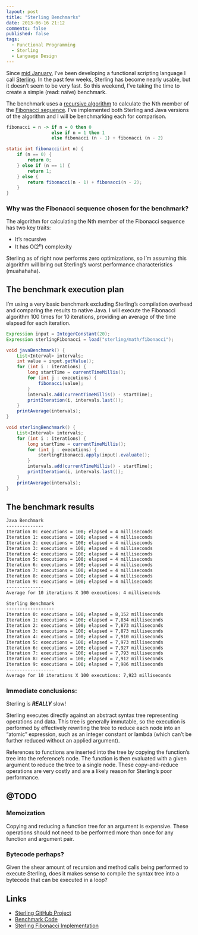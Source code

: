 ```yaml
---
layout: post
title: "Sterling Benchmarks"
date: 2013-06-16 21:12
comments: false
published: false
tags:
  - Functional Programming
  - Sterling
  - Language Design
---
```


Since [mid January](https://github.com/lmcgrath/sterling/tree/8b58ce4d4b080b353f7870ec0c0c30639fb2fa7b), I’ve been
developing a functional scripting language I call [Sterling](https://github.com/lmcgrath/sterling). In the past few
weeks, Sterling has become nearly usable, but it doesn’t seem to be very fast. So this weekend, I’ve taking the time to
create a simple (read: na&iuml;ve) benchmark.

The benchmark uses a [recursive algorithm](http://en.wikipedia.org/wiki/Dynamic_programming#Fibonacci_sequence) to
calculate the Nth member of the [Fibonacci sequence](http://en.wikipedia.org/wiki/Fibonacci_sequence). I’ve implemented
both Sterling and Java versions of the algorithm and I will be benchmarking each for comparison.

<!--more-->

``` haskell Sterling Implementation
fibonacci = n -> if n = 0 then 0
                 else if n = 1 then 1
                 else fibonacci (n - 1) + fibonacci (n - 2)
```

``` java Java Implementation
static int fibonacci(int n) {
    if (n == 0) {
        return 0;
    } else if (n == 1) {
        return 1;
    } else {
        return fibonacci(n - 1) + fibonacci(n - 2);
    }
}
```

### Why was the Fibonacci sequence chosen for the benchmark?

The algorithm for calculating the Nth member of the Fibonacci sequence has two key traits:

* It’s recursive
* It has O(2<sup>n</sup>) complexity

Sterling as of right now performs zero optimizations, so I’m assuming this algorithm will bring out Sterling’s
worst performance characteristics (muahahaha).

## The benchmark execution plan

I’m using a very basic benchmark excluding Sterling’s compilation overhead and comparing the results to native Java. I
will execute the Fibonacci algorithm 100 times for 10 iterations, providing an average of the time elapsed for each
iteration.

``` java Benchmark Pseudo-Java&trade;
Expression input = IntegerConstant(20);
Expression sterlingFibonacci = load("sterling/math/fibonacci");

void javaBenchmark() {
    List<Interval> intervals;
    int value = input.getValue();
    for (int i : iterations) {
        long startTime = currentTimeMillis();
        for (int j : executions) {
            fibonacci(value);
        }
        intervals.add(currentTimeMillis() - startTime);
        printIteration(i, intervals.last());
    }
    printAverage(intervals);
}

void sterlingBenchmark() {
    List<Interval> intervals;
    for (int i : iterations) {
        long startTime = currentTimeMillis();
        for (int j : executions) {
            sterlingFibonacci.apply(input).evaluate();
        }
        intervals.add(currentTimeMillis() - startTime);
        printIteration(i, intervals.last());
    }
    printAverage(intervals);
}
```

## The benchmark results

``` bash The Results
Java Benchmark
--------------
Iteration 0: executions = 100; elapsed = 4 milliseconds
Iteration 1: executions = 100; elapsed = 4 milliseconds
Iteration 2: executions = 100; elapsed = 4 milliseconds
Iteration 3: executions = 100; elapsed = 4 milliseconds
Iteration 4: executions = 100; elapsed = 4 milliseconds
Iteration 5: executions = 100; elapsed = 4 milliseconds
Iteration 6: executions = 100; elapsed = 4 milliseconds
Iteration 7: executions = 100; elapsed = 4 milliseconds
Iteration 8: executions = 100; elapsed = 4 milliseconds
Iteration 9: executions = 100; elapsed = 4 milliseconds
--------------
Average for 10 iterations X 100 executions: 4 milliseconds

Sterling Benchmark
------------------
Iteration 0: executions = 100; elapsed = 8,152 milliseconds
Iteration 1: executions = 100; elapsed = 7,834 milliseconds
Iteration 2: executions = 100; elapsed = 7,873 milliseconds
Iteration 3: executions = 100; elapsed = 7,873 milliseconds
Iteration 4: executions = 100; elapsed = 7,910 milliseconds
Iteration 5: executions = 100; elapsed = 7,973 milliseconds
Iteration 6: executions = 100; elapsed = 7,927 milliseconds
Iteration 7: executions = 100; elapsed = 7,793 milliseconds
Iteration 8: executions = 100; elapsed = 7,912 milliseconds
Iteration 9: executions = 100; elapsed = 7,986 milliseconds
------------------
Average for 10 iterations X 100 executions: 7,923 milliseconds
```

### Immediate conclusions:

Sterling is _**REALLY**_ slow!

Sterling executes directly against an abstract syntax tree representing operations and data. This tree is generally
immutable, so the execution is performed by effectively rewriting the tree to reduce each node into an “atomic”
expression, such as an integer constant or lambda (which can’t be further reduced without an applied argument).

References to functions are inserted into the tree by copying the function’s tree into the reference’s node. The
function is then evaluated with a given argument to reduce the tree to a single node. These copy-and-reduce operations
are very costly and are a likely reason for Sterling’s poor performance.

## @TODO

### Memoization

Copying and reducing a function tree for an argument is expensive. These operations should not need to be performed
more than once for any function and argument pair.

### Bytecode perhaps?

Given the shear amount of recursion and method calls being performed to execute Sterling, does it makes sense to
compile the syntax tree into a bytecode that can be executed in a loop?

## Links

* [Sterling GitHub Project](https://github.com/lmcgrath/sterling)
* [Benchmark Code](https://github.com/lmcgrath/sterling/blob/post_20130616_sterling_benchmark/src/test/java/sterling/math/FibonacciBenchmarkTest.java)
* [Sterling Fibonacci Implementation](https://github.com/lmcgrath/sterling/blob/post_20130616_sterling_benchmark/src/main/resources/sterling/math/_base.ag)
